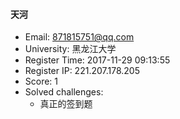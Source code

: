 #### 天河  

* Email: 871815751@qq.com  
* University: 黑龙江大学  
* Register Time: 2017-11-29 09:13:55  
* Register IP: 221.207.178.205  
* Score: 1  
* Solved challenges: 
  * 真正的签到题  
